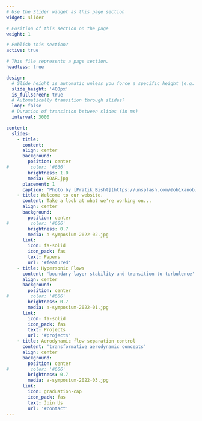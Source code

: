 ```yaml
---
# Use the Slider widget as this page section
widget: slider

# Position of this section on the page
weight: 1  

# Publish this section?
active: true  

# This file represents a page section.
headless: true  

design:
  # Slide height is automatic unless you force a specific height (e.g. '400px')
  slide_height: '400px'
  is_fullscreen: true
  # Automatically transition through slides?
  loop: false
  # Duration of transition between slides (in ms)
  interval: 3000

content:
  slides:
    - title: 
      content: 
      align: center
      background:
        position: center
#        color: '#666'
        brightness: 1.0
        media: SOAR.jpg
      placement: 1
      caption: "Photo by [Pratik Bisht](https://unsplash.com/@ob1kanob)"
    - title: Welcome to our website.
      content: Take a look at what we're working on...
      align: center
      background:
        position: center
#        color: '#666'
        brightness: 0.7
        media: a-symposium-2022-02.jpg
      link:
        icon: fa-solid
        icon_pack: fas
        text: Papers
        url: '#featured'
    - title: Hypersonic Flows  
      content: 'boundary-layer stability and transition to turbulence'
      align: center
      background:
        position: center
#        color: '#666'
        brightness: 0.7
        media: a-symposium-2022-01.jpg
      link:
        icon: fa-solid
        icon_pack: fas
        text: Projects
        url: '#projects'
    - title: Aerodynamic flow separation control
      content: 'transformative aerodynamic concepts'
      align: center
      background:
        position: center
#        color: '#666'
        brightness: 0.7
        media: a-symposium-2022-03.jpg
      link:
        icon: graduation-cap
        icon_pack: fas
        text: Join Us
        url: '#contact'
---
```

